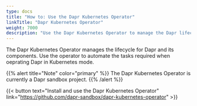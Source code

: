 ```yaml
---
type: docs
title: "How to: Use the Dapr Kubernetes Operator"
linkTitle: "Dapr Kubernetes Operator"
weight: 7000
description: "Use the Dapr Kubernetes Operator to manage the Dapr lifecycle"
---
```


The Dapr Kubernetes Operator manages the lifecycle for Dapr and its components. Use the operator to automate the tasks required when oeprating Dapr in Kubernetes mode. 

{{% alert title="Note" color="primary" %}}
The Dapr Kubernetes Operator is currently a Dapr sandbox project.
{{% /alert %}}
 
{{< button text="Install and use the Dapr Kubernetes Operator" link="https://github.com/dapr-sandbox/dapr-kubernetes-operator" >}}
